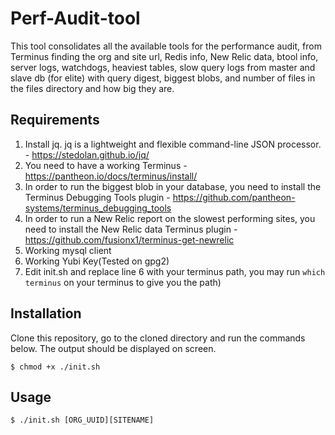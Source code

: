 # Perf-Audit-tool
This tool consolidates all the available tools for the performance audit, from Terminus finding the org and site url, Redis info, New Relic data, btool info, server logs, watchdogs, heaviest tables, slow query logs from master and slave db (for elite) with query digest, biggest blobs, and number of files in the files directory and how big they are. 

## Requirements
1. Install jq. jq is a lightweight and flexible command-line JSON processor. - https://stedolan.github.io/jq/
2. You need to have a working Terminus - https://pantheon.io/docs/terminus/install/
3. In order to run the biggest blob in your database, you need to install the Terminus Debugging Tools plugin - https://github.com/pantheon-systems/terminus_debugging_tools 
4. In order to run a New Relic report on the slowest performing sites, you need to install the New Relic data Terminus plugin - https://github.com/fusionx1/terminus-get-newrelic
5. Working mysql client
6. Working Yubi Key(Tested on gpg2)
7. Edit init.sh and replace line 6 with your terminus path, you may run `which terminus` on your terminus to give you the path) 


## Installation

Clone this repository, go to the cloned directory and run the commands below. The output should be displayed on screen.

```
$ chmod +x ./init.sh
```

## Usage

```
$ ./init.sh [ORG_UUID][SITENAME]
```

